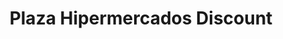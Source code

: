 ---
title: "Plaza Hipermercados Discount"
url: /santa-cruz-de-la-sierra/plaza-hipermercados-discount/
shop: Supermarkt
---